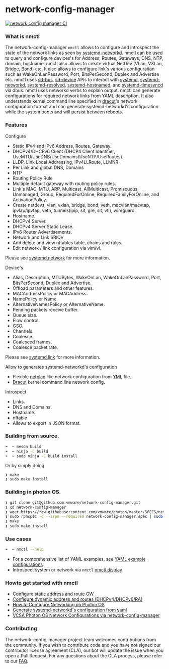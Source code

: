 # network-config-manager
[![network config manager CI](https://github.com/vmware/network-config-manager/actions/workflows/network-config-manager.yml/badge.svg?branch=main)](https://github.com/vmware/network-config-manager/actions/workflows/network-config-manager.yml)

### What is nmctl

The network-config-manager `nmctl` allows to configure and introspect the state of the network links as seen by [systemd-networkd](https://www.freedesktop.org/software/systemd/man/systemd-networkd.service.html). nmctl can be used to query and configure devices's for Address, Routes, Gateways, DNS,  NTP,  domain, hostname. nmctl also allows to create virtual NetDev (VLan, VXLan, Bridge, Bond) etc. It also allows to configure link's various configuration such as WakeOnLanPassword, Port, BitsPerSecond, Duplex and Advertise etc. nmctl uses [sd-bus](http://0pointer.net/blog/the-new-sd-bus-api-of-systemd.html), [sd-device](https://www.freedesktop.org/software/systemd/man/sd-device.html) APIs to interact with [systemd](https://www.freedesktop.org/wiki/Software/systemd), [systemd-networkd](https://www.freedesktop.org/software/systemd/man/systemd-networkd.service.html), [systemd-resolved](https://www.freedesktop.org/software/systemd/man/systemd-resolved.service.html), [systemd-hostnamed](https://www.freedesktop.org/software/systemd/man/systemd-hostnamed.service.html), and [systemd-timesyncd](https://www.freedesktop.org/software/systemd/man/systemd-timesyncd.service.html) via dbus. nmctl uses networkd verbs to explain output. nmctl can generate configurations for required network links from YAML description. It also understands kernel command line specified in [dracut](http://man7.org/linux/man-pages/man7/dracut.cmdline.7.html)'s network configuration format and can generate systemd-networkd's configuration while the system boots and will persist between reboots.

### Features

Configure
  - Static IPv4 and IPv6 Address, Routes, Gateway.
  - DHCPv4/DHCPv6 Client (DHCP4 Client Identifier, UseMTU/UseDNS/UseDomains/UseNTP/UseRoutes).
  - LLDP, Link Local Addressing, IPv4LLRoute, LLMNR.
  - Per Link and global DNS, Domains
  - NTP
  - Routing Policy Rule
  - Multiple default gateway with routing policy rules.
  - Link's MAC, MTU, ARP, Multicast, AllMulticast, Promiscuous, Unmanaged, Group, RequiredForOnline, RequiredFamilyForOnline, and ActivationPolicy.
  - Create netdevs, vlan, vxlan, bridge, bond, veth, macvlan/macvtap, ipvlap/ipvtap, veth, tunnels(ipip, sit, gre, sit, vti), wireguard.
  - Hostname.
  - DHCPv4 Server.
  - DHCPv4 Server Static Lease.
  - IPv6 Router Advertisements.
  - Network and Link SRIOV
  - Add delete and view nftables table, chains and rules.
  - Edit network / link configuration via vim/vi.

  Please see [systemd.network](https://www.freedesktop.org/software/systemd/man/systemd.network.html) for more information.

  Device's
  - Alias, Description, MTUBytes, WakeOnLan, WakeOnLanPassword, Port, BitsPerSecond, Duplex and Advertise.
  - Offload parameters and other features.
  - MACAddressPolicy or MACAddress.
  - NamePolicy or Name.
  - AlternativeNamesPolicy or AlternativeName.
  - Pending packets receive buffer.
  - Queue size.
  - Flow control.
  - GSO.
  - Channels.
  - Coalesce.
  - Coalesced frames.
  - Coalesce packet rate.

Please see [systemd.link](https://www.freedesktop.org/software/systemd/man/systemd.link.html) for more information.

 Allow to generates systemd-networkd's configuration
 - Flexible [netplan](https://netplan.readthedocs.io/en/stable/) like network configuration from [YML](https://yaml.org) file.
 - [Dracut](https://mirrors.edge.kernel.org/pub/linux/utils/boot/dracut/dracut.html#dracutkernel7) kernel command line network config.

Introspect
 - Links.
 - DNS and Domains.
 - Hostname.
 - nftable
 - Allows to export in JSON format.

### Building from source.

```bash
➜  ~ meson build
➜  ~ ninja -C build
➜  ~ sudo ninja -C build install
```

Or by simply doing
```
❯ make
❯ sudo make install
```

### Building in photon OS.

```bash
❯ git clone git@github.com:vmware/network-config-manager.git
❯ cd network-config-manager
❯ wget https://raw.githubusercontent.com/vmware/photon/master/SPECS/network-config-manager/network-config-manager.spec
❯ sudo rpmspec -q --srpm --requires network-config-manager.spec | sudo xargs -d '\n' tdnf -y install
❯ make
❯ sudo make install

```
### Use cases

```bash
➜  ~ nmctl --help
```

- For a comprehensive list of YAML examples, see [YAML example configurations](https://github.com/vmware/network-config-manager/blob/main/example-yaml-configurations.md)
- Introspect system or network via ```nmctl```  [nmctl display](https://github.com/vmware/network-config-manager/blob/main/example-nmctl-display.md)

### Howto get started with nmctl
- [Configure static address and route GW](https://www.linkedin.com/pulse/configure-static-address-route-gw-susant-sahani-dljdf)
- [Configure dynamic address and routes (DHCPv4/DHCPv6/RA)](https://www.linkedin.com/pulse/configure-dynamic-addrss-routes-dhcpv4dhcpv6ra-susant-sahani-krz5f)
- [How to Configure Networking on Photon OS](https://www.linkedin.com/pulse/how-configure-networking-photon-os-network-config-manager-sahani)
- [Generate systemd-networkd's configuration from yaml](https://www.linkedin.com/pulse/generate-systemd-networkds-configuration-from-yml-file-susant-sahani)
- [VCSA Photon OS Network Configurations via network-config-manager](https://www.linkedin.com/pulse/vcsa-network-configurations-via-nmctl-susant-sahani-5xh8f)

### Contributing

The network-config-manager project team welcomes contributions from the community. If you wish to contribute code and you have not signed our contributor license agreement (CLA), our bot will update the issue when you open a Pull Request. For any questions about the CLA process, please refer to our [FAQ](https://cla.vmware.com/faq).
